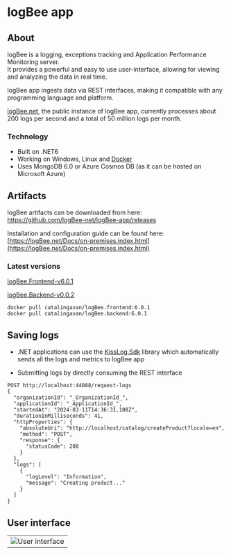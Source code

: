 # logBee app

## About

logBee is a logging, exceptions tracking and Application Performance Monitoring server. <br/>
It provides a powerful and easy to use user-interface, allowing for viewing and analyzing the data in real time.

logBee app ingests data via REST interfaces, making it compatible with any programming language and platform.

[logBee.net](https://logBee.net), the public instance of logBee app, currently processes about 200 logs per second and a total of 50 million logs per month.

### Technology

- Built on .NET6
- Working on Windows, Linux and [Docker](Docker/README.md)
- Uses MongoDB 6.0 or Azure Cosmos DB (as it can be hosted on Microsoft Azure)

## Artifacts

logBee artifacts can be downloaded from here: <br/>
<https://github.com/logBee-net/logBee-app/releases>

Installation and configuration guide can be found here: <br/>
[https://logBee.net/Docs/on-premises.index.html](https://logBee.net/Docs/on-premises.index.html)

### Latest versions

[logBee.Frontend-v6.0.1](https://github.com/logBee-net/logBee-app/releases/tag/logBee.Frontend-v6.0.1)

[logBee.Backend-v0.0.2](https://github.com/logBee-net/logBee-app/releases/tag/logBee.Backend-v0.0.2)

```none
docker pull catalingavan/logBee.frontend:6.0.1
docker pull catalingavan/logBee.backend:6.0.1
```

## Saving logs

- .NET applications can use the [KissLog.Sdk](https://github.com/KissLog-net/KissLog.Sdk) library which automatically sends all the logs and metrics to logBee app

- Submitting logs by directly consuming the REST interface

```
POST http://localhost:44088/request-logs
{
  "organizationId": "_OrganizationId_",
  "applicationId": "_ApplicationId_",
  "startedAt": "2024-03-11T14:36:31.108Z",
  "durationInMilliseconds": 41,
  "httpProperties": {
    "absoluteUri": "http://localhost/catalog/createProduct?locale=en",
    "method": "POST",
    "response": {
      "statusCode": 200
    }
  },
  "logs": [
    {
      "logLevel": "Information",
      "message": "Creating product..."
    }
  ]
}
```

## User interface

<table><tr><td>
    <img alt="User interface" src="https://github.com/KissLog-net/KissLog-server/assets/39127098/8944691a-3f6e-4946-9a73-85390a867b87" />
</td></tr></table>

